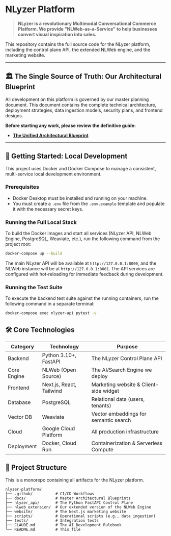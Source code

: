 # NLyzer Platform

> **NLyzer is a revolutionary Multimodal Conversational Commerce Platform. We provide "NLWeb-as-a-Service" to help businesses convert visual inspiration into sales.**

This repository contains the full source code for the NLyzer platform, including the control plane API, the extended NLWeb engine, and the marketing website.

---

## 🏛️ The Single Source of Truth: Our Architectural Blueprint

All development on this platform is governed by our master planning document. This document contains the complete technical architecture, deployment strategies, data ingestion models, security plans, and frontend designs.

**Before starting any work, please review the definitive guide:**

-   **[The Unified Architectural Blueprint](./docs/UNIFIED_ARCHITECTURAL_BLUEPRINT.md)**

---

## 🚀 Getting Started: Local Development

This project uses Docker and Docker Compose to manage a consistent, multi-service local development environment.

### Prerequisites
-   Docker Desktop must be installed and running on your machine.
-   You must create a `.env` file from the `.env.example` template and populate it with the necessary secret keys.

### Running the Full Local Stack
To build the Docker images and start all services (NLyzer API, NLWeb Engine, PostgreSQL, Weaviate, etc.), run the following command from the project root:

```bash
docker-compose up --build
```

The main NLyzer API will be available at `http://127.0.0.1:8000`, and the NLWeb instance will be at `http://127.0.0.1:8001`. The API services are configured with hot-reloading for immediate feedback during development.

### Running the Test Suite
To execute the backend test suite against the running containers, run the following command in a separate terminal:

```bash
docker-compose exec nlyzer-api pytest -v
```

## 🛠️ Core Technologies

| Category | Technology | Purpose |
|----------|------------|---------|
| Backend | Python 3.10+, FastAPI | The NLyzer Control Plane API |
| Core Engine | NLWeb (Open Source) | The AI/Search Engine we deploy |
| Frontend | Next.js, React, Tailwind | Marketing website & Client-side widget |
| Database | PostgreSQL | Relational data (users, tenants) |
| Vector DB | Weaviate | Vector embeddings for semantic search |
| Cloud | Google Cloud Platform | All production infrastructure |
| Deployment | Docker, Cloud Run | Containerization & Serverless Compute |

## 📁 Project Structure
This is a monorepo containing all artifacts for the NLyzer platform.

```
nlyzer-platform/
├── .github/          # CI/CD Workflows
├── docs/             # Master Architectural Blueprints
├── nlyzer_api/       # The Python FastAPI Control Plane
├── nlweb_extension/  # Our extended version of the NLWeb Engine
├── website/          # The Next.js marketing website
├── scripts/          # Operational scripts (e.g., data ingestion)
├── tests/            # Integration tests
├── CLAUDE.md         # The AI Development Rulebook
└── README.md         # This file
```